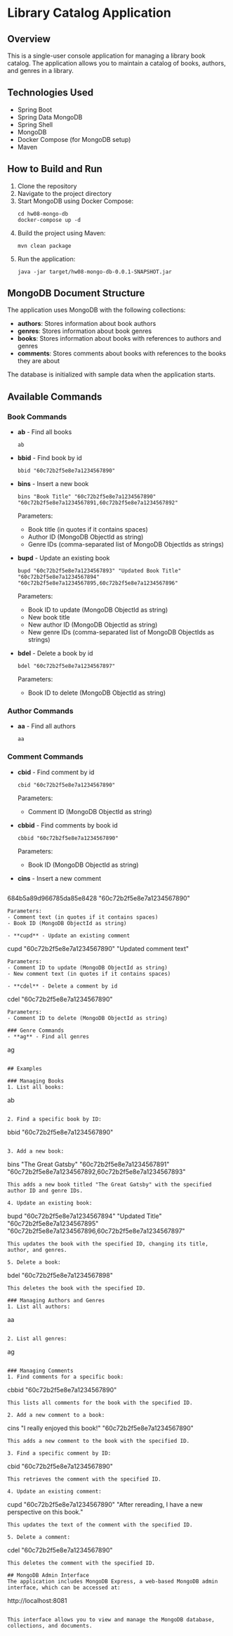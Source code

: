 # Library Catalog Application

## Overview
This is a single-user console application for managing a library book catalog. The application allows you to maintain a catalog of books, authors, and genres in a library.

## Technologies Used
- Spring Boot
- Spring Data MongoDB
- Spring Shell
- MongoDB
- Docker Compose (for MongoDB setup)
- Maven

## How to Build and Run
1. Clone the repository
2. Navigate to the project directory
3. Start MongoDB using Docker Compose:
   ```
   cd hw08-mongo-db
   docker-compose up -d
   ```
4. Build the project using Maven:
   ```
   mvn clean package
   ```
5. Run the application:
   ```
   java -jar target/hw08-mongo-db-0.0.1-SNAPSHOT.jar
   ```

## MongoDB Document Structure
The application uses MongoDB with the following collections:
- **authors**: Stores information about book authors
- **genres**: Stores information about book genres
- **books**: Stores information about books with references to authors and genres
- **comments**: Stores comments about books with references to the books they are about

The database is initialized with sample data when the application starts.

## Available Commands

### Book Commands
- **ab** - Find all books
  ```
  ab
  ```

- **bbid** - Find book by id
  ```
  bbid "60c72b2f5e8e7a1234567890"
  ```

- **bins** - Insert a new book
  ```
  bins "Book Title" "60c72b2f5e8e7a1234567890" "60c72b2f5e8e7a1234567891,60c72b2f5e8e7a1234567892"
  ```
  Parameters:
  - Book title (in quotes if it contains spaces)
  - Author ID (MongoDB ObjectId as string)
  - Genre IDs (comma-separated list of MongoDB ObjectIds as strings)

- **bupd** - Update an existing book
  ```
  bupd "60c72b2f5e8e7a1234567893" "Updated Book Title" "60c72b2f5e8e7a1234567894" "60c72b2f5e8e7a1234567895,60c72b2f5e8e7a1234567896"
  ```
  Parameters:
  - Book ID to update (MongoDB ObjectId as string)
  - New book title
  - New author ID (MongoDB ObjectId as string)
  - New genre IDs (comma-separated list of MongoDB ObjectIds as strings)

- **bdel** - Delete a book by id
  ```
  bdel "60c72b2f5e8e7a1234567897"
  ```
  Parameters:
  - Book ID to delete (MongoDB ObjectId as string)

### Author Commands
- **aa** - Find all authors
  ```
  aa
  ```

### Comment Commands
- **cbid** - Find comment by id
  ```
  cbid "60c72b2f5e8e7a1234567890"
  ```
  Parameters:
  - Comment ID (MongoDB ObjectId as string)

- **cbbid** - Find comments by book id
  ```
  cbbid "60c72b2f5e8e7a1234567890"
  ```
  Parameters:
  - Book ID (MongoDB ObjectId as string)

- **cins** - Insert a new comment
  ```
684b5a89d966785da85e8428 "60c72b2f5e8e7a1234567890"
  ```
  Parameters:
  - Comment text (in quotes if it contains spaces)
  - Book ID (MongoDB ObjectId as string)

- **cupd** - Update an existing comment
  ```
  cupd "60c72b2f5e8e7a1234567890" "Updated comment text"
  ```
  Parameters:
  - Comment ID to update (MongoDB ObjectId as string)
  - New comment text (in quotes if it contains spaces)

- **cdel** - Delete a comment by id
  ```
  cdel "60c72b2f5e8e7a1234567890"
  ```
  Parameters:
  - Comment ID to delete (MongoDB ObjectId as string)

### Genre Commands
- **ag** - Find all genres
  ```
  ag
  ```

## Examples

### Managing Books
1. List all books:
   ```
   ab
   ```

2. Find a specific book by ID:
   ```
   bbid "60c72b2f5e8e7a1234567890"
   ```

3. Add a new book:
   ```
   bins "The Great Gatsby" "60c72b2f5e8e7a1234567891" "60c72b2f5e8e7a1234567892,60c72b2f5e8e7a1234567893"
   ```
   This adds a new book titled "The Great Gatsby" with the specified author ID and genre IDs.

4. Update an existing book:
   ```
   bupd "60c72b2f5e8e7a1234567894" "Updated Title" "60c72b2f5e8e7a1234567895" "60c72b2f5e8e7a1234567896,60c72b2f5e8e7a1234567897"
   ```
   This updates the book with the specified ID, changing its title, author, and genres.

5. Delete a book:
   ```
   bdel "60c72b2f5e8e7a1234567898"
   ```
   This deletes the book with the specified ID.

### Managing Authors and Genres
1. List all authors:
   ```
   aa
   ```

2. List all genres:
   ```
   ag
   ```

### Managing Comments
1. Find comments for a specific book:
   ```
   cbbid "60c72b2f5e8e7a1234567890"
   ```
   This lists all comments for the book with the specified ID.

2. Add a new comment to a book:
   ```
   cins "I really enjoyed this book!" "60c72b2f5e8e7a1234567890"
   ```
   This adds a new comment to the book with the specified ID.

3. Find a specific comment by ID:
   ```
   cbid "60c72b2f5e8e7a1234567890"
   ```
   This retrieves the comment with the specified ID.

4. Update an existing comment:
   ```
   cupd "60c72b2f5e8e7a1234567890" "After rereading, I have a new perspective on this book."
   ```
   This updates the text of the comment with the specified ID.

5. Delete a comment:
   ```
   cdel "60c72b2f5e8e7a1234567890"
   ```
   This deletes the comment with the specified ID.

## MongoDB Admin Interface
The application includes MongoDB Express, a web-based MongoDB admin interface, which can be accessed at:
```
http://localhost:8081
```

This interface allows you to view and manage the MongoDB database, collections, and documents.
